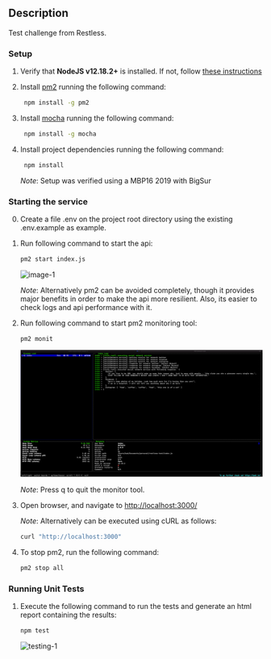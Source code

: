 ## Description

Test challenge from Restless.

### Setup

1. Verify that **NodeJS v12.18.2+** is installed. If not, follow [these instructions](https://nodejs.org/en/download/)
2. Install [pm2](https://pm2.keymetrics.io/) running the following command:

   ```bash
    npm install -g pm2
   ```

3. Install [mocha](https://mochajs.org/) running the following command:

   ```bash
    npm install -g mocha
   ```

4. Install project dependencies running the following command:

   ```bash
    npm install
   ```

    *Note*: Setup was verified using a MBP16 2019 with BigSur

### Starting the service

0. Create a file .env on the project root directory using the existing .env.example as example.

1. Run following command to start the api:

      ```bash
    pm2 start index.js
   ```

   ![image-1](/docs/starting-step-1-1.png)

   *Note*: Alternatively pm2 can be avoided completely, though it provides major benefits in order to make the api more resilient. Also, its easier to check logs and api performance with it.

2. Run following command to start pm2 monitoring tool:

      ```bash
    pm2 monit
   ```

   ![image-2](/docs/starting-step-2-1.png)

   *Note*: Press q to quit the monitor tool.

3. Open browser, and navigate to <http://localhost:3000/>

    *Note*: Alternatively can be executed using cURL as follows:

    ```bash
    curl "http://localhost:3000"
   ```

4. To stop pm2, run the following command:

    ```bash
    pm2 stop all
   ```

### Running Unit Tests

1. Execute the following command to run the tests and generate an html report containing the results:

    ```bash
    npm test
   ```

   ![testing-1](/docs/testing-1-1.png)
